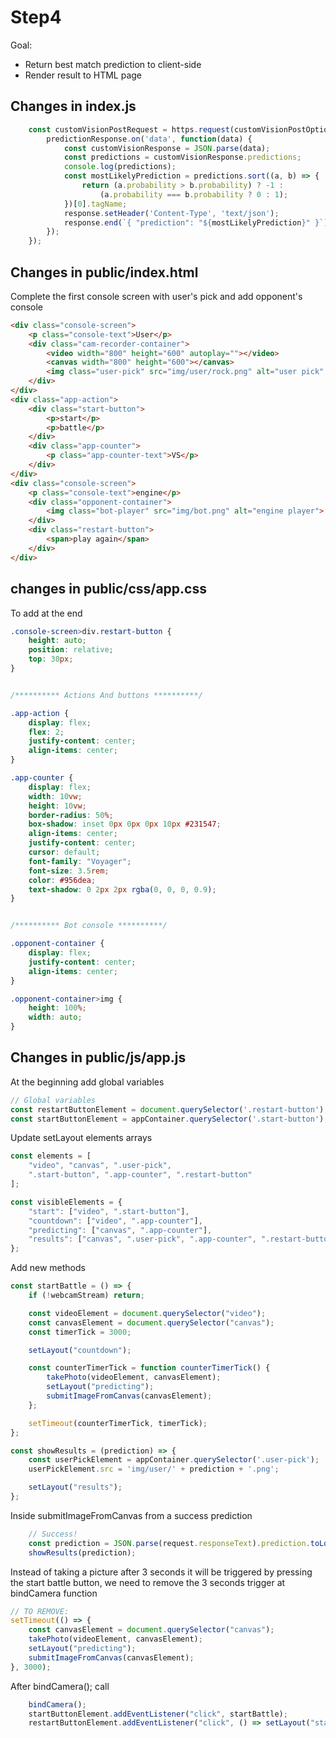 # Step4
Goal:
* Return best match prediction to client-side
* Render result to HTML page

## Changes in index.js
```javascript
    const customVisionPostRequest = https.request(customVisionPostOptions, (predictionResponse) => {
        predictionResponse.on('data', function(data) {
            const customVisionResponse = JSON.parse(data);
            const predictions = customVisionResponse.predictions;
            console.log(predictions);
            const mostLikelyPrediction = predictions.sort((a, b) => {
                return (a.probability > b.probability) ? -1 :
                    (a.probability === b.probability ? 0 : 1);
            })[0].tagName;
            response.setHeader('Content-Type', 'text/json');
            response.end(`{ "prediction": "${mostLikelyPrediction}" }`);
        });
    });
```

## Changes in public/index.html

Complete the first console screen with user's pick and add opponent's console
```HTML
<div class="console-screen">
    <p class="console-text">User</p>
    <div class="cam-recorder-container">
        <video width="800" height="600" autoplay=""></video>
        <canvas width="800" height="600"></canvas>
        <img class="user-pick" src="img/user/rock.png" alt="user pick" />
    </div>
</div>
<div class="app-action">
    <div class="start-button">
        <p>start</p>
        <p>battle</p>
    </div>
    <div class="app-counter">
        <p class="app-counter-text">VS</p>
    </div>
</div>
<div class="console-screen">
    <p class="console-text">engine</p>
    <div class="opponent-container">
        <img class="bot-player" src="img/bot.png" alt="engine player">
    </div>
    <div class="restart-button">
        <span>play again</span>
    </div>
</div>
```

## changes in public/css/app.css

To add at the end
```CSS
.console-screen>div.restart-button {
    height: auto;
    position: relative;
    top: 30px;
}


/********** Actions And buttons **********/

.app-action {
    display: flex;
    flex: 2;
    justify-content: center;
    align-items: center;
}

.app-counter {
    display: flex;
    width: 10vw;
    height: 10vw;
    border-radius: 50%;
    box-shadow: inset 0px 0px 0px 10px #231547;
    align-items: center;
    justify-content: center;
    cursor: default;
    font-family: "Voyager";
    font-size: 3.5rem;
    color: #956dea;
    text-shadow: 0 2px 2px rgba(0, 0, 0, 0.9);
}


/********** Bot console **********/

.opponent-container {
    display: flex;
    justify-content: center;
    align-items: center;
}

.opponent-container>img {
    height: 100%;
    width: auto;
}
```

## Changes in public/js/app.js

At the beginning add global variables
```javascript
// Global variables
const restartButtonElement = document.querySelector('.restart-button');
const startButtonElement = appContainer.querySelector('.start-button');
```

Update setLayout elements arrays
```javascript
const elements = [
    "video", "canvas", ".user-pick",
    ".start-button", ".app-counter", ".restart-button"
];

const visibleElements = {
    "start": ["video", ".start-button"],
    "countdown": ["video", ".app-counter"],
    "predicting": ["canvas", ".app-counter"],
    "results": ["canvas", ".user-pick", ".app-counter", ".restart-button"]
};
```

Add new methods
```javascript
const startBattle = () => {
    if (!webcamStream) return;

    const videoElement = document.querySelector("video");
    const canvasElement = document.querySelector("canvas");
    const timerTick = 3000;

    setLayout("countdown");

    const counterTimerTick = function counterTimerTick() {
        takePhoto(videoElement, canvasElement);
        setLayout("predicting");
        submitImageFromCanvas(canvasElement);
    };

    setTimeout(counterTimerTick, timerTick);
};

const showResults = (prediction) => {
    const userPickElement = appContainer.querySelector('.user-pick');
    userPickElement.src = 'img/user/' + prediction + '.png';

    setLayout("results");
};
```

Inside submitImageFromCanvas from a success prediction
```javascript
    // Success!
    const prediction = JSON.parse(request.responseText).prediction.toLowerCase();
    showResults(prediction);
```

Instead of taking a picture after 3 seconds it will be triggered by pressing the start battle button, we need to remove the 3 seconds trigger at bindCamera function
```javascript
// TO REMOVE:
setTimeout(() => {
    const canvasElement = document.querySelector("canvas");
    takePhoto(videoElement, canvasElement);
    setLayout("predicting");
    submitImageFromCanvas(canvasElement);
}, 3000);
```
After bindCamera(); call
```javascript
    bindCamera();
    startButtonElement.addEventListener("click", startBattle);
    restartButtonElement.addEventListener("click", () => setLayout("start"));
```